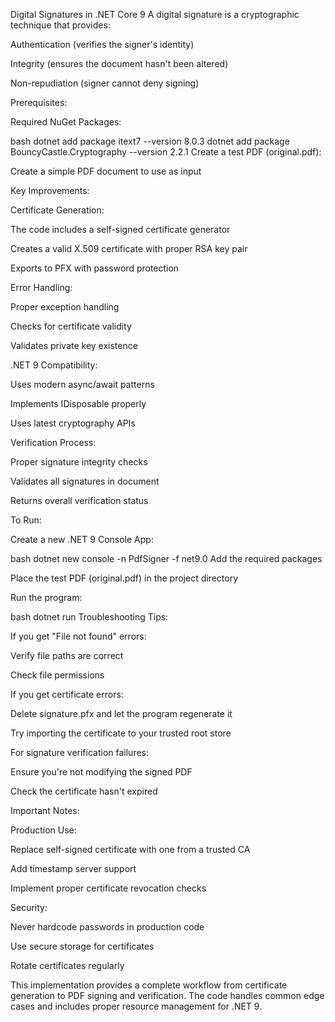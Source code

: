 Digital Signatures in .NET Core 9
A digital signature is a cryptographic technique that provides:

Authentication (verifies the signer's identity)

Integrity (ensures the document hasn't been altered)

Non-repudiation (signer cannot deny signing)

Prerequisites:

Required NuGet Packages:

bash
dotnet add package itext7 --version 8.0.3
dotnet add package BouncyCastle.Cryptography --version 2.2.1
Create a test PDF (original.pdf):

Create a simple PDF document to use as input

Key Improvements:

Certificate Generation:

The code includes a self-signed certificate generator

Creates a valid X.509 certificate with proper RSA key pair

Exports to PFX with password protection

Error Handling:

Proper exception handling

Checks for certificate validity

Validates private key existence

.NET 9 Compatibility:

Uses modern async/await patterns

Implements IDisposable properly

Uses latest cryptography APIs

Verification Process:

Proper signature integrity checks

Validates all signatures in document

Returns overall verification status

To Run:

Create a new .NET 9 Console App:

bash
dotnet new console -n PdfSigner -f net9.0
Add the required packages

Place the test PDF (original.pdf) in the project directory

Run the program:

bash
dotnet run
Troubleshooting Tips:

If you get "File not found" errors:

Verify file paths are correct

Check file permissions

If you get certificate errors:

Delete signature.pfx and let the program regenerate it

Try importing the certificate to your trusted root store

For signature verification failures:

Ensure you're not modifying the signed PDF

Check the certificate hasn't expired

Important Notes:

Production Use:

Replace self-signed certificate with one from a trusted CA

Add timestamp server support

Implement proper certificate revocation checks

Security:

Never hardcode passwords in production code

Use secure storage for certificates

Rotate certificates regularly

This implementation provides a complete workflow from certificate generation to PDF signing and verification. The code handles common edge cases and includes proper resource management for .NET 9.
